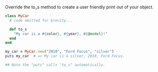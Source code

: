 Override the to_s method to create a user friendly print out of your object.

```ruby
class MyCar
  # code omitted for brevity...

  def to_s
    "My car is a #{color}, #{year}, #{@model}!"
  end
end

my_car = MyCar.new("2010", "Ford Focus", "silver")
puts my_car  # => My car is a silver, 2010, Ford Focus.

## Note the "puts" calls "to_s" automatically.

```

